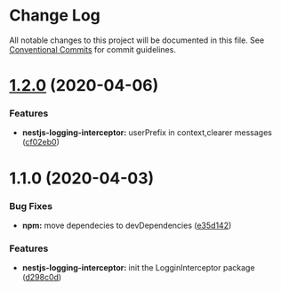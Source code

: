 # Change Log

All notable changes to this project will be documented in this file.
See [Conventional Commits](https://conventionalcommits.org) for commit guidelines.

# [1.2.0](https://github.com/algoan/nestjs-components/compare/@algoan/nestjs-logging-interceptor@1.1.0...@algoan/nestjs-logging-interceptor@1.2.0) (2020-04-06)


### Features

* **nestjs-logging-interceptor:** userPrefix in context,clearer messages ([cf02eb0](https://github.com/algoan/nestjs-components/commit/cf02eb0714ff79e2cc0a185c80ebfe34e7a7dfcd))





# 1.1.0 (2020-04-03)


### Bug Fixes

* **npm:** move dependecies to devDependencies ([e35d142](https://github.com/algoan/nestjs-components/commit/e35d1425d7faebbade5c5468836112f76c709c31))


### Features

* **nestjs-logging-interceptor:** init the LogginInterceptor package ([d298c0d](https://github.com/algoan/nestjs-components/commit/d298c0d37238d16d7058de956b2ddeae5ae255a7))
